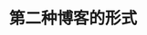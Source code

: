 ---
title: 第二种博客的形式
time: 2024-5-7
layout: post
small: true
excerpt: "突发奇想做一个不一样的博客展示形式

类似于说说、朋友圈一样

在外面就能看到所有的内容"
---